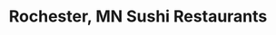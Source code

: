 ---
layout: city
title: Rochester, MN Sushi Restaurants
permalink: /minnesota/rochester/
stateAbbr: MN
stateName: Minnesota
cityName: Rochester

---